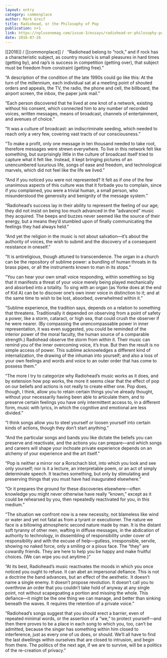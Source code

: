 ```yaml
---
layout: entry
category: commonplace
author: Mark Greif
title: Radiohead, or the Philosophy of Pop
publication: n+1
link: https://nplusonemag.com/issue-3/essays/radiohead-or-philosophy-pop/
date: 2016-07-26
---
```


[[2016]] / [[commonplace]] / 
 
“Radiohead belong to “rock,” and if rock has a characteristic subject, as country music’s is small pleasures in hard times (getting by), and rap’s is success in competition (getting over), that subject must be freedom from constraint (getting free).”

“A description of the condition of the late 1990s could go like this: At the turn of the millennium, each individual sat at a meeting point of shouted orders and appeals, the TV, the radio, the phone and cell, the billboard, the airport screen, the inbox, the paper junk mail.”

“Each person discovered that he lived at one knot of a network, existing without his consent, which connected him to any number of recorded voices, written messages, means of broadcast, channels of entertainment, and avenues of choice.”

“It was a culture of broadcast: an indiscriminate seeding, which needed to reach only a very few, covering vast tracts of our consciousness.”

“To make a profit, only one message in ten thousand needed to take root, therefore messages were strewn everywhere. To live in this network felt like something, but surprisingly little in the culture of broadcast itself tried to capture what it felt like. Instead, it kept bringing pictures of an unencumbered luxurious life, songs of ease and freedom, and technological marvels, which did not feel like the life we lived.”

“And if you noticed you were not represented? It felt as if one of the few unanimous aspects of this culture was that it forbade you to complain, since if you complained, you were a trivial human, a small person, who misunderstood the generosity and benignity of the message system.”

“Radiohead’s success lay in their ability to represent the feeling of our age; they did not insist on being too much advanced in the “advanced” music they acquired. The beeps and buzzes never seemed like the source of their energy, but a means they’d stumbled upon of finally communicating the feelings they had always held.”

“And yet the religion in the music is not about salvation—it’s about the authority of voices, the wish to submit and the discovery of a consequent resistance in oneself.”

“It is antireligious, though attuned to transcendence. The organ in a church can be the repository of sublime power: a bundling of human throats in its brass pipes, or all the instruments known to man in its stops.”

“You can hear your own small voice responding, within something so big that it manifests a threat of your voice merely being played mechanically and absorbed into a totality. To sing with an organ (as Yorke does at the end of Kid A) can be to discover one’s own inner voice in distinction to it; and at the same time to wish to be lost, absorbed, overwhelmed within it.”

“Sublime experience, the tradition says, depends on a relation to something that threatens. Traditionally it depended on observing from a point of safety a power, like a storm, cataract, or high sea, that could crush the observer if he were nearer. (By compassing the unencompassable power in inner representation, it was even suggested, you could be reminded of the interior power of the moral faculty, the human source of a comparable strength.) Radiohead observe the storm from within it. Their music can remind you of the inner overcoming voice, it’s true. But then the result is no simple access of power. This sublime acknowledges a different kind of internalization, the drawing of the inhuman into yourself; and also a loss of your own feelings and words and voice to an outer order that has come to possess them.”

“The more I try to categorize why Radiohead’s music works as it does, and by extension how pop works, the more it seems clear that the effect of pop on our beliefs and actions is not really to create either one. Pop does, though, I think, allow you to retain certain things you’ve already thought, without your necessarily having been able to articulate them, and to preserve certain feelings you have only intermittent access to, in a different form, music with lyrics, in which the cognitive and emotional are less divided.”

“I think songs allow you to steel yourself or loosen yourself into certain kinds of actions, though they don’t start anything.”

“And the particular songs and bands you like dictate the beliefs you can preserve and reactivate, and the actions you can prepare—and which songs and careers will shape your inchoate private experience depends on an alchemy of your experience and the art itself.”

“Pop is neither a mirror nor a Rorschach blot, into which you look and see only yourself; nor is it a lecture, an interpretable poem, or an act of simply determinate speech. It teaches something, but only by stimulating and preserving things that you must have had inaugurated elsewhere.”

“Or it prepares the ground for these discoveries elsewhere—often knowledge you might never otherwise have really “known,” except as it could be rehearsed by you, then repeatedly reactivated for you, in this medium.”

“The situation we confront now is a new necessity, not blameless like wind or water and yet not fatal as from a tyrant or executioner. The nature we face is a billowing atmospheric second nature made by man. It is the distant soft tyranny of other men, wafting in diffuse messages, in the abdication of authority to technology, in dissembling of responsibility under cover of responsibility and with the excuse of help—gutless, irresponsible, servile, showing no naked force, only a smiling or a pious face. The “they” are cowardly friends. They are here to help you be happy and make fruitful choices. (We can wipe you out anytime.)”

“At its best, Radiohead’s music reactivates the moods in which you once noticed you ought to refuse. It can abet an impersonal defiance. This is not a doctrine the band advances, but an effect of the aesthetic. It doesn’t name a single enemy. It doesn’t propose revolution. It doesn’t call you to overthrow an order that you couldn’t take hold of anyway at any single point, not without scapegoating a portion and missing the whole. This defiance—it might be the one thing we can manage, and better than sinking beneath the waves. It requires the retention of a private voice.”

“Radiohead’s songs suggest that you should erect a barrier, even of repeated minimal words, or the assertion of a “we,” to protect yourself—and then there proves to be a place in each song to which you, too, can’t be admitted, because the singer has something within him closed to interference, just as every one of us does, or should. We’ll all have to find the last dwellings within ourselves that are closed to intrusion, and begin from there. The politics of the next age, if we are to survive, will be a politics of the re-creation of privacy.”
